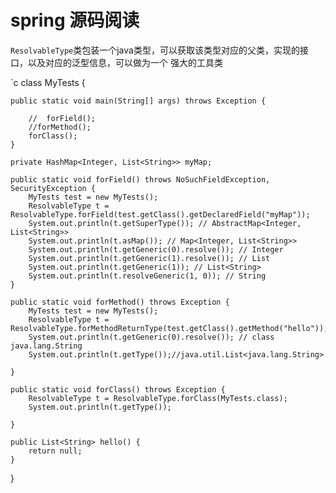# spring 源码阅读


`ResolvableType`类包装一个java类型，可以获取该类型对应的父类，实现的接口，以及对应的泛型信息，可以做为一个
强大的工具类

`c class MyTests {

    public static void main(String[] args) throws Exception {

        //  forField();
        //forMethod();
        forClass();
    }

    private HashMap<Integer, List<String>> myMap;

    public static void forField() throws NoSuchFieldException, SecurityException {
        MyTests test = new MyTests();
        ResolvableType t = ResolvableType.forField(test.getClass().getDeclaredField("myMap"));
        System.out.println(t.getSuperType()); // AbstractMap<Integer, List<String>>
        System.out.println(t.asMap()); // Map<Integer, List<String>>
        System.out.println(t.getGeneric(0).resolve()); // Integer
        System.out.println(t.getGeneric(1).resolve()); // List
        System.out.println(t.getGeneric(1)); // List<String>
        System.out.println(t.resolveGeneric(1, 0)); // String
    }

    public static void forMethod() throws Exception {
        MyTests test = new MyTests();
        ResolvableType t = ResolvableType.forMethodReturnType(test.getClass().getMethod("hello"));
        System.out.println(t.getGeneric(0).resolve()); // class java.lang.String
        System.out.println(t.getType());//java.util.List<java.lang.String>

    }

    public static void forClass() throws Exception {
        ResolvableType t = ResolvableType.forClass(MyTests.class);
        System.out.println(t.getType());

    }

    public List<String> hello() {
        return null;
    }

}
```

```
